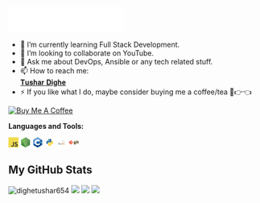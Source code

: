 <img src="header_en.svg"></img>

- 🌱 I’m currently learning Full Stack Development.
- 👯 I’m looking to collaborate on YouTube.
- 💬 Ask me about DevOps, Ansible or any tech related stuff.
- 📫 How to reach me: <div class="LI-profile-badge"  data-version="v1" data-size="medium" data-locale="en_US" data-type="horizontal" data-theme="dark" datavanity="dighetushar654"><a class="LI-simple-link" href='https://in.linkedin.com/in/dighetushar654?trk=profile-badge'>𝐓𝐮𝐬𝐡𝐚𝐫 𝐃𝐢𝐠𝐡𝐞</a></div>
- ⚡ If you like what I do, maybe consider buying me a coffee/tea 🥺👉👈

<a href="https://www.buymeacoffee.com/abhisheknaiidu" target="_blank"><img src="https://cdn.buymeacoffee.com/buttons/v2/default-red.png" alt="Buy Me A Coffee" width="150" ></a>



**Languages and Tools:**  

<code><img height="20" src="https://raw.githubusercontent.com/github/explore/80688e429a7d4ef2fca1e82350fe8e3517d3494d/topics/javascript/javascript.png"></code>
<code><img height="20" src="https://raw.githubusercontent.com/github/explore/80688e429a7d4ef2fca1e82350fe8e3517d3494d/topics/nodejs/nodejs.png"></code>
<code><img height="20" src="https://raw.githubusercontent.com/github/explore/80688e429a7d4ef2fca1e82350fe8e3517d3494d/topics/cpp/cpp.png"></code>
<code><img height="20" src="https://raw.githubusercontent.com/github/explore/80688e429a7d4ef2fca1e82350fe8e3517d3494d/topics/python/python.png"></code>
<code><img height="20" src="https://raw.githubusercontent.com/github/explore/80688e429a7d4ef2fca1e82350fe8e3517d3494d/topics/mysql/mysql.png"></code>
<code><img height="20" src="https://raw.githubusercontent.com/github/explore/80688e429a7d4ef2fca1e82350fe8e3517d3494d/topics/git/git.png"></code>

<h2> My GitHub Stats </h2>
<img src="https://github-readme-stats.vercel.app/api/top-langs?username=dighetushar654&show_icons=true&locale=en&layout=compact&&theme=highcontrast" alt="dighetushar654">
<img src="https://github-readme-stats.vercel.app/api?username=dighetushar654&show_icons=true&count_private=true&&theme=highcontrast">
<img src= https://activity-graph.herokuapp.com/graph?username=dighetushar654&bg_color=000000&color=4fff67&line=4fff67&point=ffffff&area=true&hide_border=true>
<img src= https://metrics.lecoq.io/dighetushar654>  
